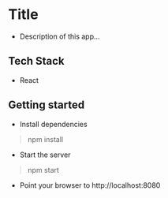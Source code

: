 # Title
- Description of this app...

## Tech Stack
  * React

## Getting started
* Install dependencies
> npm install

* Start the server
> npm start

* Point your browser to http://localhost:8080
